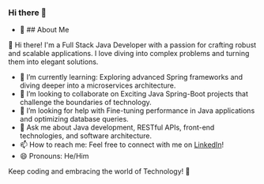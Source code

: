  ### Hi there 👋
<!-- I'm Prabhakar -->

<!--
**prabhakar-09/prabhakar-09** is a ✨ _special_ ✨ repository because its `README.md` (this file) appears on your GitHub profile.

Here are some ideas to get you started:
-->
- 🔭 ## About Me

👋 Hi there! I'm a Full Stack Java Developer with a passion for crafting robust and scalable applications. I love diving into complex problems and turning them into elegant solutions.

- 🌱 I’m currently learning: Exploring advanced Spring frameworks and diving deeper into a microservices architecture.
- 👯 I’m looking to collaborate on Exciting Java Spring-Boot projects that challenge the boundaries of technology.
- 🤔 I’m looking for help with Fine-tuning performance in Java applications and optimizing database queries.
- 💬 Ask me about Java development, RESTful APIs, front-end technologies, and software architecture.
- 📫 How to reach me: Feel free to connect with me on [LinkedIn]([https://www.linkedin.com/in/yourusername/](https://www.linkedin.com/in/prabhakar2000/))!
- 😄 Pronouns: He/Him
<!-- - ⚡ Fun fact: I'm also an avid photographer and love capturing moments through my lens. -->

Keep coding and embracing the world of Technology! 🚀

